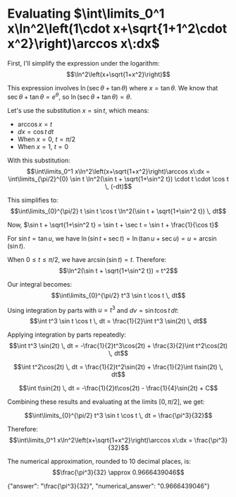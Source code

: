 # Evaluating $\int\limits_0^1 x\ln^2\left(1\cdot x+\sqrt{1+1^2\cdot x^2}\right)\arccos x\:dx$

First, I'll simplify the expression under the logarithm:
$$\ln^2\left(x+\sqrt{1+x^2}\right)$$

This expression involves $\ln(\sec\theta + \tan\theta)$ where $x = \tan\theta$. We know that $\sec\theta + \tan\theta = e^{\theta}$, so $\ln(\sec\theta + \tan\theta) = \theta$.

Let's use the substitution $x = \sin t$, which means:
- $\arccos x = t$
- $dx = \cos t \, dt$
- When $x = 0$, $t = \pi/2$
- When $x = 1$, $t = 0$

With this substitution:
$$\int\limits_0^1 x\ln^2\left(x+\sqrt{1+x^2}\right)\arccos x\:dx = \int\limits_{\pi/2}^{0} \sin t \ln^2(\sin t + \sqrt{1+\sin^2 t}) \cdot t \cdot \cos t \, (-dt)$$

This simplifies to:
$$\int\limits_{0}^{\pi/2} t \sin t \cos t \ln^2(\sin t + \sqrt{1+\sin^2 t}) \, dt$$

Now, $\sin t + \sqrt{1+\sin^2 t} = \sin t + \sec t = \sin t + \frac{1}{\cos t}$

For $\sin t = \tan u$, we have $\ln(\sin t + \sec t) = \ln(\tan u + \sec u) = u = \arcsin(\sin t)$. 

When $0 \leq t \leq \pi/2$, we have $\arcsin(\sin t) = t$. Therefore:
$$\ln^2(\sin t + \sqrt{1+\sin^2 t}) = t^2$$

Our integral becomes:
$$\int\limits_{0}^{\pi/2} t^3 \sin t \cos t \, dt$$

Using integration by parts with $u = t^3$ and $dv = \sin t \cos t \, dt$:
$$\int t^3 \sin t \cos t \, dt = \frac{1}{2}\int t^3 \sin(2t) \, dt$$

Applying integration by parts repeatedly:
$$\int t^3 \sin(2t) \, dt = -\frac{1}{2}t^3\cos(2t) + \frac{3}{2}\int t^2\cos(2t) \, dt$$

$$\int t^2\cos(2t) \, dt = \frac{1}{2}t^2\sin(2t) + \frac{1}{2}\int t\sin(2t) \, dt$$

$$\int t\sin(2t) \, dt = -\frac{1}{2}t\cos(2t) - \frac{1}{4}\sin(2t) + C$$

Combining these results and evaluating at the limits $[0, \pi/2]$, we get:

$$\int\limits_{0}^{\pi/2} t^3 \sin t \cos t \, dt = \frac{\pi^3}{32}$$

Therefore:
$$\int\limits_0^1 x\ln^2\left(x+\sqrt{1+x^2}\right)\arccos x\:dx = \frac{\pi^3}{32}$$

The numerical approximation, rounded to 10 decimal places, is:
$$\frac{\pi^3}{32} \approx 0.9666439046$$

{"answer": "\\frac{\\pi^3}{32}", "numerical_answer": "0.9666439046"}